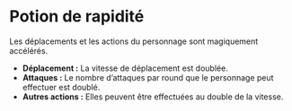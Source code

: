 # Potion de rapidité


Les déplacements et les actions du personnage sont magiquement
accélérés.

  - **Déplacement :** La vitesse de déplacement est doublée.
  - **Attaques :** Le nombre d’attaques par round que le personnage peut
    effectuer est doublé.
  - **Autres actions :** Elles peuvent être effectuées au double de la
    vitesse.